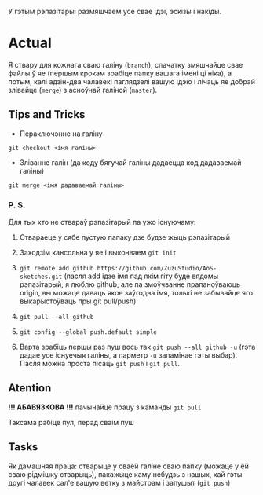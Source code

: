 ﻿﻿У гэтым рэпазітарыі размяшчаем усе свае ідэі, эскізы і накіды.

# Actual

Я ствару для кожнага сваю галіну (`branch`), спачатку змяшчайце свае файлы ў яе (першым крокам зрабіце папку вашага імені ці ніка), а потым, калі адзін-два чалавекі паглядзелі вашую ідэю і лічаць яе добрай злівайце (`merge`) з асноўнай галіной (`master`).

## Tips and Tricks
* Пераключэнне на галіну

`git checkout <імя галіны>`

* Зліванне галін (да коду бягучай галіны дадаецца код дадаваемай галіны)

`git merge <імя дадаваемай галіны>`

### P. S. 

Для тых хто не ствараў рэпазітарый па ужо існуючаму:

1. Ствараеце у сябе пустую папаку дзе будзе жыць рэпазітарый

2. Заходзім кансольна у яе і выконваем `git init`

3. `git remote add github https://github.com/ZuzuStudio/AoS-sketches.git`
(пасля add ідзе імя пад якім гіту буде вядомы рэпазітарый, я люблю github, але па змоўчванне прапаноўваюць origin, вы можаце даваць якое заўгодна імя, толькі не забывайце яго выкарыстоўваць пры git pull/push)

4. `git pull --all github`

5. `git config --global push.default simple`

6. Варта зрабіць першы раз пуш вось так `git push --all github -u` (гэта дадае усе існуечыя галіны, а парметр `-u` запамінае гэты выбар). Пасля можна проста пісаць `git push` і `git pull`.


## Atention

**!!! АБАВЯЗКОВА !!!** пачынайце працу з каманды
`git pull`

Таксама рабіце пул, перад сваім пуш

## Tasks

Як дамашняя праца: стварыце у сваёй галіне сваю папку (можаце у ёй сваю рідмішку стварыць), пакажыце каму небудзь з нашых, хай гэты другі чалавек сал'е вашую ветку з майстрам і запушыт (`git push`)



